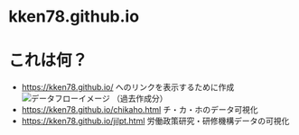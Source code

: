 # kken78.github.io
# これは何？
- https://kken78.github.io/ へのリンクを表示するために作成
![データフローイメージ](https://i.imgur.com/NwFIhe6.png)
（過去作成分）
- https://kken78.github.io/chikaho.html チ・カ・ホのデータ可視化
- https://kken78.github.io/jilpt.html 労働政策研究・研修機構データの可視化

